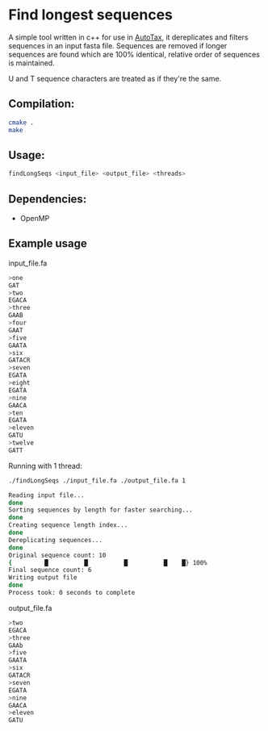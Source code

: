 # Find longest sequences
A simple tool written in c++ for use in [AutoTax](https://github.com/kasperskytte/autotax), it dereplicates and filters sequences in an input fasta file. Sequences are removed if longer sequences are found which are 100% identical, relative order of sequences is maintained.

U and T sequence characters are treated as if they're the same.
## Compilation:
```bash
cmake .
make
```
## Usage: 
```bash
findLongSeqs <input_file> <output_file> <threads>
```
## Dependencies:
- OpenMP

## Example usage
input_file.fa
```bash
>one
GAT
>two
EGACA
>three
GAAB
>four
GAAT
>five
GAATA
>six
GATACR
>seven
EGATA
>eight
EGATA
>nine
GAACA
>ten
EGATA
>eleven
GATU
>twelve
GATT
```

Running with 1 thread:
```bash
./findLongSeqs ./input_file.fa ./output_file.fa 1

Reading input file...
done
Sorting sequences by length for faster searching...
done
Creating sequence length index...
done
Dereplicating sequences...
done
Original sequence count: 10
{         █          █          █          █    █} 100%
Final sequence count: 6
Writing output file
done
Process took: 0 seconds to complete
```

output_file.fa
```bash
>two
EGACA
>three
GAAb
>five
GAATA
>six
GATACR
>seven
EGATA
>nine
GAACA
>eleven
GATU
```